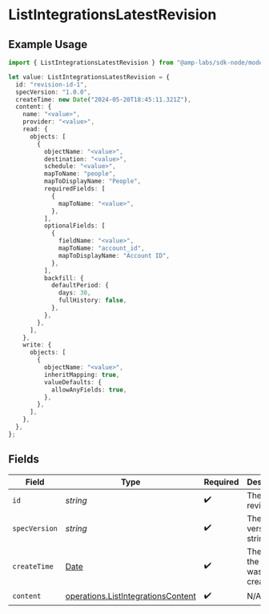 # ListIntegrationsLatestRevision

## Example Usage

```typescript
import { ListIntegrationsLatestRevision } from "@amp-labs/sdk-node/models/operations";

let value: ListIntegrationsLatestRevision = {
  id: "revision-id-1",
  specVersion: "1.0.0",
  createTime: new Date("2024-05-20T18:45:11.321Z"),
  content: {
    name: "<value>",
    provider: "<value>",
    read: {
      objects: [
        {
          objectName: "<value>",
          destination: "<value>",
          schedule: "<value>",
          mapToName: "people",
          mapToDisplayName: "People",
          requiredFields: [
            {
              mapToName: "<value>",
            },
          ],
          optionalFields: [
            {
              fieldName: "<value>",
              mapToName: "account_id",
              mapToDisplayName: "Account ID",
            },
          ],
          backfill: {
            defaultPeriod: {
              days: 30,
              fullHistory: false,
            },
          },
        },
      ],
    },
    write: {
      objects: [
        {
          objectName: "<value>",
          inheritMapping: true,
          valueDefaults: {
            allowAnyFields: true,
          },
        },
      ],
    },
  },
};
```

## Fields

| Field                                                                                         | Type                                                                                          | Required                                                                                      | Description                                                                                   | Example                                                                                       |
| --------------------------------------------------------------------------------------------- | --------------------------------------------------------------------------------------------- | --------------------------------------------------------------------------------------------- | --------------------------------------------------------------------------------------------- | --------------------------------------------------------------------------------------------- |
| `id`                                                                                          | *string*                                                                                      | :heavy_check_mark:                                                                            | The revision ID.                                                                              | revision-id-1                                                                                 |
| `specVersion`                                                                                 | *string*                                                                                      | :heavy_check_mark:                                                                            | The spec version string.                                                                      | 1.0.0                                                                                         |
| `createTime`                                                                                  | [Date](https://developer.mozilla.org/en-US/docs/Web/JavaScript/Reference/Global_Objects/Date) | :heavy_check_mark:                                                                            | The time the revision was created.                                                            |                                                                                               |
| `content`                                                                                     | [operations.ListIntegrationsContent](../../models/operations/listintegrationscontent.md)      | :heavy_check_mark:                                                                            | N/A                                                                                           |                                                                                               |